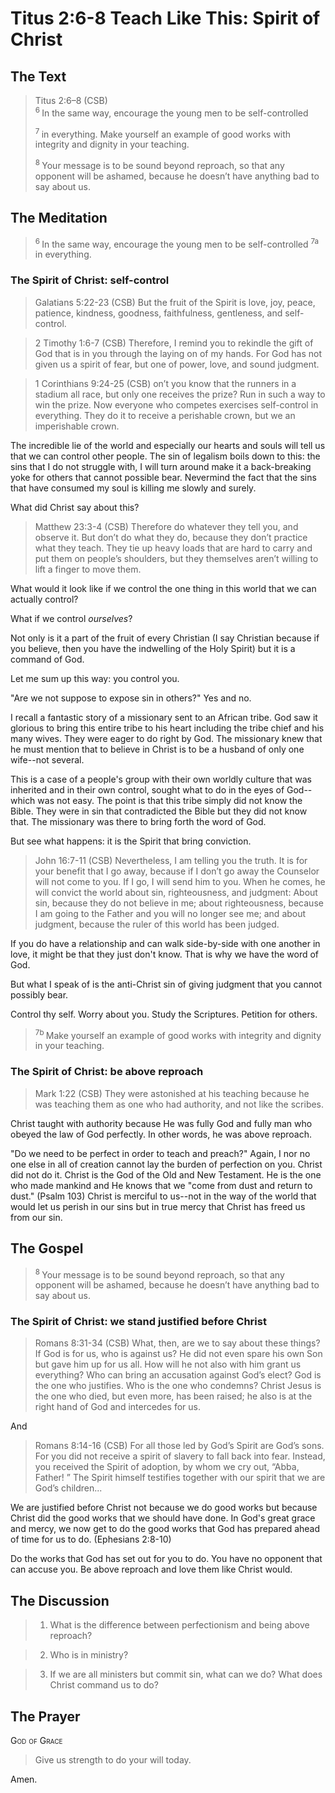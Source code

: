 # Titus 2:6-8 Teach Like This: Spirit of Christ

## The Text

>Titus 2:6–8 (CSB)  
><sup> 6 </sup> In the same way, encourage the young men to be self-controlled 
>
><sup> 7 </sup> in everything. Make yourself an example of good works with integrity and dignity in your teaching. 
>
><sup> 8 </sup> Your message is to be sound beyond reproach, so that any opponent will be ashamed, because he doesn’t have anything bad to say about us.

<div style="page-break-after: always;"></div>

## The Meditation

><sup> 6 </sup> In the same way, encourage the young men to be self-controlled <sup> 7a </sup> in everything.

### The Spirit of Christ: self-control

>Galatians 5:22-23 (CSB) But the fruit of the Spirit is love, joy, peace, patience, kindness, goodness, faithfulness, gentleness, and self-control.

>2 Timothy 1:6-7 (CSB) Therefore, I remind you to rekindle the gift of God that is in you through the laying on of my hands. For God has not given us a spirit of fear, but one of power, love, and sound judgment.

>1 Corinthians 9:24-25 (CSB) on’t you know that the runners in a stadium all race, but only one receives the prize? Run in such a way to win the prize. Now everyone who competes exercises self-control in everything. They do it to receive a perishable crown, but we an imperishable crown.

The incredible lie of the world and especially our hearts and souls will tell us that we can control other people. The sin of legalism boils down to this: the sins that I do not struggle with, I will turn around make it a back-breaking yoke for others that cannot possible bear. Nevermind the fact that the sins that have consumed my soul is killing me slowly and surely.

What did Christ say about this?

>Matthew 23:3-4 (CSB) Therefore do whatever they tell you, and observe it. But don’t do what they do, because they don’t practice what they teach. They tie up heavy loads that are hard to carry and put them on people’s shoulders, but they themselves aren’t willing to lift a finger to move them.

What would it look like if we control the one thing in this world that we can actually control?

What if we control *ourselves*? 

Not only is it a part of the fruit of every Christian (I say Christian because if you believe, then you have the indwelling of the Holy Spirit) but it is a command of God.

Let me sum up this way: you control you.

"Are we not suppose to expose sin in others?" Yes and no. 

I recall a fantastic story of a missionary sent to an African tribe. God saw it glorious to bring this entire tribe to his heart including the tribe chief and his many wives. They were eager to do right by God. The missionary knew that he must mention that to believe in Christ is to be a husband of only one wife--not several. 

This is a case of a people's group with their own worldly culture that was inherited and in their own control, sought what to do in the eyes of God--which was not easy. The point is that this tribe simply did not know the Bible. They were in sin that contradicted the Bible but they did not know that. The missionary was there to bring forth the word of God.

But see what happens: it is the Spirit that bring conviction.

>John 16:7-11 (CSB) Nevertheless, I am telling you the truth. It is for your benefit that I go away, because if I don’t go away the Counselor will not come to you. If I go, I will send him to you. When he comes, he will convict the world about sin, righteousness, and judgment: About sin, because they do not believe in me; about righteousness, because I am going to the Father and you will no longer see me; and about judgment, because the ruler of this world has been judged.

If you do have a relationship and can walk side-by-side with one another in love, it might be that they just don't know. That is why we have the word of God.

But what I speak of is the anti-Christ sin of giving judgment that you cannot possibly bear.

Control thy self. Worry about you. Study the Scriptures. Petition for others.

><sup> 7b </sup> Make yourself an example of good works with integrity and dignity in your teaching.

### The Spirit of Christ: be above reproach

>Mark 1:22 (CSB) They were astonished at his teaching because he was teaching them as one who had authority, and not like the scribes.

Christ taught with authority because He was fully God and fully man who obeyed the law of God perfectly. In other words, he was above reproach.

"Do we need to be perfect in order to teach and preach?" Again, I nor no one else in all of creation cannot lay the burden of perfection on you. Christ did not do it. Christ is the God of the Old and New Testament. He is the one who made mankind and He knows that we "come from dust and return to dust." (Psalm 103) Christ is merciful to us--not in the way of the world that would let us perish in our sins but in true mercy that Christ has freed us from our sin.

## The Gospel

><sup> 8 </sup> Your message is to be sound beyond reproach, so that any opponent will be ashamed, because he doesn’t have anything bad to say about us.

### The Spirit of Christ: we stand justified before Christ

>Romans 8:31-34 (CSB) What, then, are we to say about these things? If God is for us, who is against us? He did not even spare his own Son but gave him up for us all. How will he not also with him grant us everything? Who can bring an accusation against God’s elect? God is the one who justifies. Who is the one who condemns? Christ Jesus is the one who died, but even more, has been raised; he also is at the right hand of God and intercedes for us.

And

>Romans 8:14-16 (CSB) For all those led by God’s Spirit are God’s sons. For you did not receive a spirit of slavery to fall back into fear. Instead, you received the Spirit of adoption, by whom we cry out, “Abba, Father! ” The Spirit himself testifies together with our spirit that we are God’s children...

We are justified before Christ not because we do good works but because Christ did the good works that we should have done. In God's great grace and mercy, we now get to do the good works that God has prepared ahead of time for us to do. (Ephesians 2:8-10)

Do the works that God has set out for you to do. You have no opponent that can accuse you. Be above reproach and love them like Christ would.

## The Discussion

>1. What is the difference between perfectionism and being above reproach?

>2. Who is in ministry?

>3. If we are all ministers but commit sin, what can we do? What does Christ command us to do?

## The Prayer

<div style='font-variant: small-caps;'>
God of Grace
</div>

>Give us strength to do your will today.

Amen.


